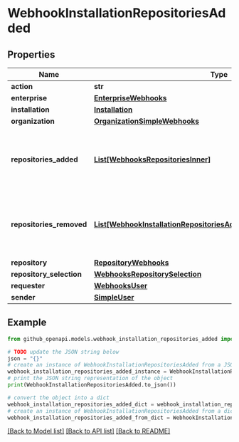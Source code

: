 # WebhookInstallationRepositoriesAdded


## Properties

Name | Type | Description | Notes
------------ | ------------- | ------------- | -------------
**action** | **str** |  | 
**enterprise** | [**EnterpriseWebhooks**](EnterpriseWebhooks.md) |  | [optional] 
**installation** | [**Installation**](Installation.md) |  | 
**organization** | [**OrganizationSimpleWebhooks**](OrganizationSimpleWebhooks.md) |  | [optional] 
**repositories_added** | [**List[WebhooksRepositoriesInner]**](WebhooksRepositoriesInner.md) | An array of repository objects, which were added to the installation. | 
**repositories_removed** | [**List[WebhookInstallationRepositoriesAddedRepositoriesRemovedInner]**](WebhookInstallationRepositoriesAddedRepositoriesRemovedInner.md) | An array of repository objects, which were removed from the installation. | 
**repository** | [**RepositoryWebhooks**](RepositoryWebhooks.md) |  | [optional] 
**repository_selection** | [**WebhooksRepositorySelection**](WebhooksRepositorySelection.md) |  | 
**requester** | [**WebhooksUser**](WebhooksUser.md) |  | 
**sender** | [**SimpleUser**](SimpleUser.md) |  | 

## Example

```python
from github_openapi.models.webhook_installation_repositories_added import WebhookInstallationRepositoriesAdded

# TODO update the JSON string below
json = "{}"
# create an instance of WebhookInstallationRepositoriesAdded from a JSON string
webhook_installation_repositories_added_instance = WebhookInstallationRepositoriesAdded.from_json(json)
# print the JSON string representation of the object
print(WebhookInstallationRepositoriesAdded.to_json())

# convert the object into a dict
webhook_installation_repositories_added_dict = webhook_installation_repositories_added_instance.to_dict()
# create an instance of WebhookInstallationRepositoriesAdded from a dict
webhook_installation_repositories_added_from_dict = WebhookInstallationRepositoriesAdded.from_dict(webhook_installation_repositories_added_dict)
```
[[Back to Model list]](../README.md#documentation-for-models) [[Back to API list]](../README.md#documentation-for-api-endpoints) [[Back to README]](../README.md)


